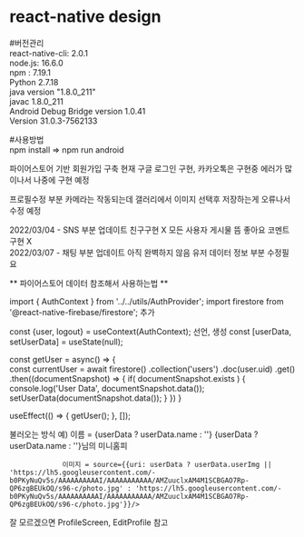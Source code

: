 # react-native design
#버전관리<br/> 
react-native-cli: 2.0.1<br>
node.js: 16.6.0<br>
npm : 7.19.1<br>
Python 2.7.18<br>
java version "1.8.0_211"<br>
javac 1.8.0_211<br> 
Android Debug Bridge version 1.0.41<br>
Version 31.0.3-7562133<br>

#사용방법<br/> 
 npm install => npm run android 

파이어스토어 기반 회원가입 구축 현재 구글 로그인 구현, 카카오톡은 구현중 에러가 많이나서 나중에 구현 예정

프로필수정 부분 카메라는 작동되는데 갤러리에서 이미지 선택후 저장하는게 오류나서 수정 예정 
  
2022/03/04 - SNS 부분 업데이트 친구구현 X 모든 사용자 게시물 뜸 좋아요 코멘트 구현 X<br> 
2022/03/07 - 채팅 부분 업데이트 아직 완벽하지 않음 유저 데이터 정보 부분 수정필요


** 파이어스토어 데이터 참조해서 사용하는법 **

import { AuthContext } from '../../utils/AuthProvider';
import firestore from '@react-native-firebase/firestore'; 추가


const {user, logout} = useContext(AuthContext);  선언, 생성
const [userData, setUserData] = useState(null);

const getUser = async() => {     
    const currentUser = await firestore()
    .collection('users')
    .doc(user.uid)
    .get()
    .then((documentSnapshot) => {
      if( documentSnapshot.exists ) {
        console.log('User Data', documentSnapshot.data());
        setUserData(documentSnapshot.data());
      }
    })
  }

  useEffect(() => {
    getUser();
  }, []);

불러오는 방식 예) 이름 = {userData ? userData.name : ''}
                  <Text style={styles.titleText}>{userData ? userData.name : ''}님의 미니홈피</Text>    

                 이미지 = source={{uri: userData ? userData.userImg || 'https://lh5.googleusercontent.com/-b0PKyNuQv5s/AAAAAAAAAAI/AAAAAAAAAAA/AMZuuclxAM4M1SCBGAO7Rp-QP6zgBEUkOQ/s96-c/photo.jpg' : 'https://lh5.googleusercontent.com/-b0PKyNuQv5s/AAAAAAAAAAI/AAAAAAAAAAA/AMZuuclxAM4M1SCBGAO7Rp-QP6zgBEUkOQ/s96-c/photo.jpg'}}/>

 잘 모르겠으면 ProfileScreen, EditProfile 참고                